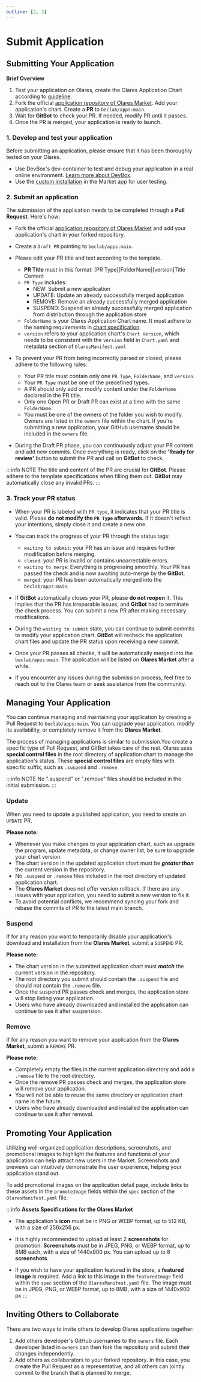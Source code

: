 ```yaml
---
outline: [2, 3]
---
```


# Submit Application

## Submitting Your Application

**Brief Overview**

1. Test your application on Olares, create the Olares Application Chart according to [guideline](../package/chart.md).
2. Fork the official [application repository of Olares Market](https://github.com/beclab/apps). Add your application's chart. Create a **PR** to `beclab/apps:main`.
3. Wait for **GitBot** to check your PR. If needed, modify PR until it passes.
4. Once the PR is merged, your application is ready to launch.


### 1. Develop and test your application

Before submitting an application, please ensure that it has been thoroughly tested on your Olares.
- Use DevBox's dev-container to test and debug your application in a real online environment. [Learn more about DevBox](../tutorial/studio).
- Use the [custom installation](../../../manual/tasks/install-uninstall-update#install-custom-applications) in the Market app for user testing.

### 2. Submit an application
The submission of the application needs to be completed through a **Pull Request**. Here's how:
- Fork the official [application repository of Olares Market](https://github.com/beclab/apps) and add your application's chart in your forked repository.
- Create a `Draft PR` pointing to `beclab/apps:main`.
- Please edit your PR title and text according to the template.
    - **PR Title** must in this format: [PR Type][FolderName][version]Title Content
    - `PR Type` includes:
        - NEW: Submit a new application
        - UPDATE: Update an already successfully merged application
        - REMOVE: Remove an already successfully merged application
        - SUSPEND: Suspend an already successfully merged application from distribution through the application store
    - `FolderName` is your Olares Application Chart name. It must adhere to the naming requirements in [chart specification](../package/chart.md).
    - `version` refers to your application chart's `Chart Version`, which needs to be consistent with the `version` field in `Chart.yaml` and metadata section of `OlaresManifest.yaml`
- To prevent your PR from being incorrectly parsed or closed, please adhere to the following rules:
    - Your PR title must contain only one `PR Type`, `FolderName`, and `version`.
    - Your `PR Type` must be one of the predefined types.
    - A PR should only add or modify content under the `FolderName` declared in the PR title.
    - Only one Open PR or Draft PR can exist at a time with the same `FolderName`.
    - You must be one of the owners of the folder you wish to modify. Owners are listed in the `owners` file within the chart. If you're submitting a new application, your GitHub username should be included in the `owners` file.

- During the Draft PR phase, you can continuously adjust your PR content and add new commits. Once everything is ready, click on the **'Ready for review'** button to submit the PR and call on **GitBot** to check.

:::info NOTE
The title and content of the PR are crucial for **GitBot**. Please adhere to the template specifications when filling them out. **GitBot** may automatically close any invalid PRs.
:::

### 3. Track your PR status
- When your PR is labeled with `PR type`, it indicates that your PR title is valid. Please **do not modify the `PR Type` afterwards.** If it doesn't reflect your intentions, simply close it and create a new one.

- You can track the progress of your PR through the status tags:
    - `waiting to submit`: your PR has an issue and requires further modification before merging.
    - `closed`: your PR is invalid or contains uncorrectable errors.
    - `waiting to merge`: Everything is progressing smoothly. Your PR has passed the check and is now awaiting auto-merge by the **GitBot**.
    - `merged`: your PR has been automatically merged into the `beclab/apps:main`.

- If **GitBot** automatically closes your PR, please **do not reopen** it. This implies that the PR has irreparable issues, and **GitBot** had to terminate the check process. You can submit a new PR after making necessary modifications.

- During the `waiting to submit` state, you can continue to submit commits to modify your application chart. **GitBot** will recheck the application chart files and update the PR status upon receiving a new commit.

- Once your PR passes all checks, it will be automatically merged into the `beclab/apps:main`. The application will be listed on **Olares Market** after a while.

- If you encounter any issues during the submission process, feel free to reach out to the Olares team or seek assistance from the community.

## Managing Your Application

You can continue managing and maintaining your application by creating a Pull Request to `beclab/apps:main`. You can upgrade your application, modify its availability, or completely remove it from the **Olares Market**.

The process of managing applications is similar to submission.You create a specific type of Pull Request, and GitBot takes care of the rest. Olares uses **special control files** in the root directory of application chart to manage the application's status. These **special control files** are empty files with specific suffix, such as `.suspend` and `.remove`

:::info NOTE
No ".suspend" or ".remove" files should be included in the initial submission.
:::

### Update
When you need to update a published application, you need to create an `UPDATE` PR. 

**Please note:**
- Whenever you make changes to your application chart, such as upgrade the program, update metadata, or change owner list, be sure to upgrade your chart version.
- The chart version in the updated application chart must be ***greater than*** the current version in the repository.
- No `.suspend` or `.remove` files included in the root directory of updated application chart.
- The **Olares Market** does not offer version rollback. If there are any issues with your application, you need to submit a new version to fix it.
- To avoid potential conflicts, we recommend syncing your fork and rebase the commits of PR to the latest main branch.

### Suspend
If for any reason you want to temporarily disable your application's download and installation from the **Olares Market**, submit a `SUSPEND` PR.

**Please note:**
- The chart version in the submitted application chart must ***match*** the current version in the repository.
- The root directory you submit should contain the `.suspend` file and should not contain the `.remove` file.
- Once the suspend PR passes check and merges, the application store will stop listing your application.
- Users who have already downloaded and installed the application can continue to use it after suspension.

### Remove
If for any reason you want to remove your application from the **Olares Market**, submit a `REMOVE` PR.

**Please note:**
- Completely empty the files in the current application directory and add a `.remove` file to the root directory.
- Once the remove PR passes check and merges, the application store will remove your application.
- You will not be able to reuse the same directory or application chart name in the future.
- Users who have already downloaded and installed the application can continue to use it after removal.

## Promoting Your Application

Utilizing well-organized application descriptions, screenshots, and promotional images to highlight the features and functions of your application can help attract new users in the Market. Screenshots and previews can intuitively demonstrate the user experience, helping your application stand out. 

To add promotional images on the application detail page, include links to these assets in the `promoteImage` fields within the `spec` section of the `OlaresManifest.yaml` file.

:::info **Assets Specifications for the Olares Market**

- The application's **icon** must be in PNG or WEBP format, up to 512 KB, with a size of 256x256 px.

- It is highly recommended to upload at least 2 **screenshots** for promotion. **Screenshots** must be in JPEG, PNG, or WEBP format, up to 8MB each, with a size of 1440x900 px. You can upload up to 8 **screenshots**.

- If you wish to have your application featured in the store, a **featured image** is required. Add a link to this image in the `featuredImage` field within the `spec` section of the `OlaresManifest.yaml` file. The image must be in JPEG, PNG, or WEBP format, up to 8MB, with a size of 1440x900 px
:::

## Inviting Others to Collaborate

There are two ways to invite others to develop Olares applications together:
1. Add others developer's GitHub usernames to the `owners` file. Each developer listed in `owners` can then fork the repository and submit their changes independently.
2. Add others as collaborators to your forked repository. In this case, you create the Pull Request as a representative, and all others can jointly commit to the branch that is planned to merge.
